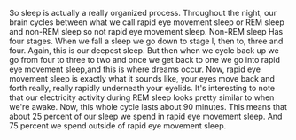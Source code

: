 So sleep is actually a really organized process. Throughout the night, our
brain cycles between what we call rapid eye movement sleep or REM sleep and
non-REM sleep so not rapid eye movement sleep. Non-REM sleep Has four stages.
When we fall a sleep we go down to stage I, then to, three and four. Again,
this is our deepest sleep. But then when we cycle back up we go from four to
three to two and once we get back to one we go into rapid eye movement
sleep,and this is where dreams occur. Now, rapid eye movement sleep is exactly
what it sounds like, your eyes move back and forth really, really rapidly
underneath your eyelids. It's interesting to note that our electricity activity
during REM sleep looks pretty similar to when we're awake. Now, this whole
cycle lasts about 90 minutes. This means that about 25 percent of our sleep we
spend in rapid eye movement sleep. And 75 percent we spend outside of rapid eye
movement sleep.
